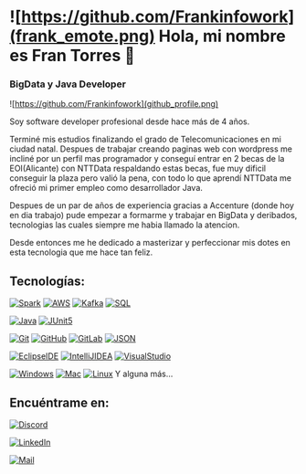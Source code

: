 # ![https://github.com/Frankinfowork](frank_emote.png) Hola, mi nombre es Fran Torres 👋
### BigData y Java Developer
![https://github.com/Frankinfowork](github_profile.png)

Soy software developer profesional desde hace más de 4 años.

Terminé mis estudios finalizando el grado de Telecomunicaciones en mi ciudad natal. Despues de trabajar creando paginas web con wordpress me incliné por un perfil mas programador y conseguí entrar en 2 becas de la EOI(Alicante) con NTTData respaldando estas becas, fue muy dificil conseguir la plaza pero valió la pena, con todo lo que aprendí NTTData me ofreció mi primer empleo como desarrollador Java.

Despues de un par de años de experiencia gracias a Accenture (donde hoy en dia trabajo) pude empezar a formarme y trabajar en BigData y deribados, tecnologias las cuales siempre me habia llamado la atencion.

Desde entonces me he dedicado a masterizar y perfeccionar mis dotes en esta tecnologia que me hace tan feliz.

## Tecnologías:
[![Spark](https://img.shields.io/badge/Spark-BigData-26689A?style=for-the-badge&logo=SparkAR)]()
[![AWS](https://img.shields.io/badge/AmazonAWS-BigData-26689A?style=for-the-badge&logo=AmazonAWS)]()
[![Kafka](https://img.shields.io/badge/Kafka-BigData-26689A?style=for-the-badge&logo=ApacheKafka)]()
[![SQL](https://img.shields.io/badge/SQL-BigData-26689A?style=for-the-badge&logo=MySQL)]()

[![Java](https://img.shields.io/badge/Java-Dev-071D49?style=for-the-badge&logo=JavaScript)]()
[![JUnit5](https://img.shields.io/badge/JUnit5-Dev-071D49?style=for-the-badge&logo=JUnit5)]()

[![Git](https://img.shields.io/badge/Git-Tools-FF0000?style=for-the-badge&logo=Git)]()
[![GitHub](https://img.shields.io/badge/GitHub-Tools-FF0000?style=for-the-badge&logo=GitHub)]()
[![GitLab](https://img.shields.io/badge/GitLab-Tools-FF0000?style=for-the-badge&logo=GitLab)]()
[![JSON](https://img.shields.io/badge/JSON-Tools-FF0000?style=for-the-badge&logo=JSON)]()


[![EclipseIDE](https://img.shields.io/badge/EclipseIDE-Tools-FF9A00?style=for-the-badge&logo=EclipseIDE)]()
[![IntelliJIDEA](https://img.shields.io/badge/IntelliJIDEA-Tools-FF9A00?style=for-the-badge&logo=IntelliJIDEA)]()
[![VisualStudio](https://img.shields.io/badge/VisualStudio-Tools-FF9A00?style=for-the-badge&logo=VisualStudio)]()

[![Windows](https://img.shields.io/badge/Windows-SO-4B275F?style=for-the-badge&logo=Windows)]()
[![Mac](https://img.shields.io/badge/Mac-SO-4B275F?style=for-the-badge&logo=macOS)]()
[![Linux](https://img.shields.io/badge/Linux-SO-4B275F?style=for-the-badge&logo=Linux)]()
Y alguna más...

## Encuéntrame en:
[![Discord](https://img.shields.io/badge/Discord-FranK0475-5865F2?style=for-the-badge&logo=discord&logoColor=white&labelColor=101010)](FranK#0475)

[![LinkedIn](https://img.shields.io/badge/LinkedIn-Fran_Torres-0077B5?style=for-the-badge&logo=linkedin&logoColor=white&labelColor=101010)](https://www.linkedin.com/in/francisco-josé-torres-cantó-383007190/)

[![Mail](https://img.shields.io/badge/Gmail-frank.infowork-0077B5?style=for-the-badge&logo=Gmail&logoColor=white&labelColor=101010)](frank.infowork@gmail.com)
